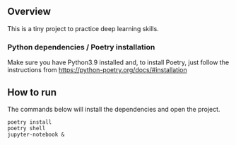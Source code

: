 ## Overview

This is a tiny project to practice deep learning skills.

### Python dependencies / Poetry installation
Make sure you have Python3.9 installed and, to install Poetry, just follow the instructions from https://python-poetry.org/docs/#installation

## How to run
The commands below will install the dependencies and open the project.

```
poetry install
poetry shell
jupyter-notebook &
```
